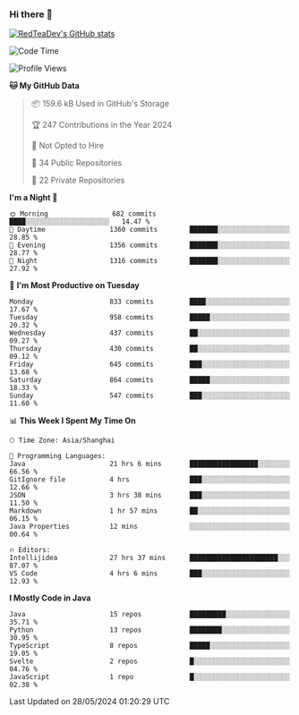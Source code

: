 ### Hi there 👋

<!--
**RedTeaDev/RedTeaDev** is a ✨ _special_ ✨ repository because its `README.md` (this file) appears on your GitHub profile.

Here are some ideas to get you started:

- 🔭 I’m currently working on ...
- 🌱 I’m currently learning ...
- 👯 I’m looking to collaborate on ...
- 🤔 I’m looking for help with ...
- 💬 Ask me about ...
- 📫 How to reach me: ...
- 😄 Pronouns: ...
- ⚡ Fun fact: ...
-->

<!--
[![wakatime](https://wakatime.com/badge/user/6b101ed0-04c0-4490-9283-eb61f2efff96.svg)](https://wakatime.com/@6b101ed0-04c0-4490-9283-eb61f2efff96)
!-->

[![RedTeaDev's GitHub stats](https://github-readme-stats.vercel.app/api?username=RedTeaDev)](https://github.com/anuraghazra/github-readme-stats)
<!--
[![willianrod's wakatime stats](https://github-readme-stats.vercel.app/api/wakatime?username=RedTeaDev)](https://github.com/anuraghazra/github-readme-stats)
!-->
<!--START_SECTION:waka-->
![Code Time](http://img.shields.io/badge/Code%20Time-2%2C303%20hrs%2041%20mins-blue)

![Profile Views](http://img.shields.io/badge/Profile%20Views-1-blue)

**🐱 My GitHub Data** 

> 📦 159.6 kB Used in GitHub's Storage 
 > 
> 🏆 247 Contributions in the Year 2024
 > 
> 🚫 Not Opted to Hire
 > 
> 📜 34 Public Repositories 
 > 
> 🔑 22 Private Repositories 
 > 
**I'm a Night 🦉** 

```text
🌞 Morning                682 commits         ████░░░░░░░░░░░░░░░░░░░░░   14.47 % 
🌆 Daytime                1360 commits        ███████░░░░░░░░░░░░░░░░░░   28.85 % 
🌃 Evening                1356 commits        ███████░░░░░░░░░░░░░░░░░░   28.77 % 
🌙 Night                  1316 commits        ███████░░░░░░░░░░░░░░░░░░   27.92 % 
```
📅 **I'm Most Productive on Tuesday** 

```text
Monday                   833 commits         ████░░░░░░░░░░░░░░░░░░░░░   17.67 % 
Tuesday                  958 commits         █████░░░░░░░░░░░░░░░░░░░░   20.32 % 
Wednesday                437 commits         ██░░░░░░░░░░░░░░░░░░░░░░░   09.27 % 
Thursday                 430 commits         ██░░░░░░░░░░░░░░░░░░░░░░░   09.12 % 
Friday                   645 commits         ███░░░░░░░░░░░░░░░░░░░░░░   13.68 % 
Saturday                 864 commits         █████░░░░░░░░░░░░░░░░░░░░   18.33 % 
Sunday                   547 commits         ███░░░░░░░░░░░░░░░░░░░░░░   11.60 % 
```


📊 **This Week I Spent My Time On** 

```text
🕑︎ Time Zone: Asia/Shanghai

💬 Programming Languages: 
Java                     21 hrs 6 mins       █████████████████░░░░░░░░   66.56 % 
GitIgnore file           4 hrs               ███░░░░░░░░░░░░░░░░░░░░░░   12.66 % 
JSON                     3 hrs 38 mins       ███░░░░░░░░░░░░░░░░░░░░░░   11.50 % 
Markdown                 1 hr 57 mins        ██░░░░░░░░░░░░░░░░░░░░░░░   06.15 % 
Java Properties          12 mins             ░░░░░░░░░░░░░░░░░░░░░░░░░   00.64 % 

🔥 Editors: 
Intellijidea             27 hrs 37 mins      ██████████████████████░░░   87.07 % 
VS Code                  4 hrs 6 mins        ███░░░░░░░░░░░░░░░░░░░░░░   12.93 % 
```

**I Mostly Code in Java** 

```text
Java                     15 repos            █████████░░░░░░░░░░░░░░░░   35.71 % 
Python                   13 repos            ████████░░░░░░░░░░░░░░░░░   30.95 % 
TypeScript               8 repos             █████░░░░░░░░░░░░░░░░░░░░   19.05 % 
Svelte                   2 repos             █░░░░░░░░░░░░░░░░░░░░░░░░   04.76 % 
JavaScript               1 repo              █░░░░░░░░░░░░░░░░░░░░░░░░   02.38 % 
```




 Last Updated on 28/05/2024 01:20:29 UTC
<!--END_SECTION:waka-->


